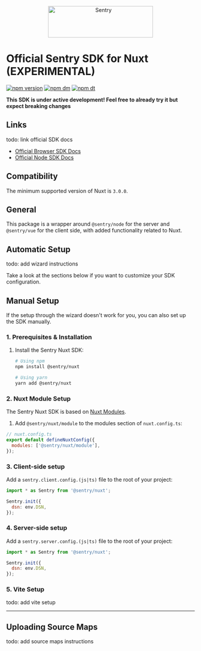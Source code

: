 <p align="center">
  <a href="https://sentry.io/?utm_source=github&utm_medium=logo" target="_blank">
    <img src="https://sentry-brand.storage.googleapis.com/sentry-wordmark-dark-280x84.png" alt="Sentry" width="280" height="84">
  </a>
</p>

# Official Sentry SDK for Nuxt (EXPERIMENTAL)

[![npm version](https://img.shields.io/npm/v/@sentry/nuxt.svg)](https://www.npmjs.com/package/@sentry/nuxt)
[![npm dm](https://img.shields.io/npm/dm/@sentry/nuxt.svg)](https://www.npmjs.com/package/@sentry/nuxt)
[![npm dt](https://img.shields.io/npm/dt/@sentry/nuxt.svg)](https://www.npmjs.com/package/@sentry/nuxt)

**This SDK is under active development! Feel free to already try it but expect breaking changes**

## Links

todo: link official SDK docs

- [Official Browser SDK Docs](https://docs.sentry.io/platforms/javascript/)
- [Official Node SDK Docs](https://docs.sentry.io/platforms/node/)

## Compatibility

The minimum supported version of Nuxt is `3.0.0`.

## General

This package is a wrapper around `@sentry/node` for the server and `@sentry/vue` for the client side, with added
functionality related to Nuxt.

## Automatic Setup

todo: add wizard instructions

Take a look at the sections below if you want to customize your SDK configuration.

## Manual Setup

If the setup through the wizard doesn't work for you, you can also set up the SDK manually.

### 1. Prerequisites & Installation

1. Install the Sentry Nuxt SDK:

   ```bash
   # Using npm
   npm install @sentry/nuxt

   # Using yarn
   yarn add @sentry/nuxt
   ```

### 2. Nuxt Module Setup

The Sentry Nuxt SDK is based on [Nuxt Modules](https://nuxt.com/docs/api/kit/modules).

1. Add `@sentry/nuxt/module` to the modules section of `nuxt.config.ts`:

```javascript
// nuxt.config.ts
export default defineNuxtConfig({
  modules: ['@sentry/nuxt/module'],
});
```

### 3. Client-side setup

Add a `sentry.client.config.(js|ts)` file to the root of your project:

```javascript
import * as Sentry from '@sentry/nuxt';

Sentry.init({
  dsn: env.DSN,
});
```

### 4. Server-side setup

Add a `sentry.server.config.(js|ts)` file to the root of your project:

```javascript
import * as Sentry from '@sentry/nuxt';

Sentry.init({
  dsn: env.DSN,
});
```

### 5. Vite Setup

todo: add vite setup

---

## Uploading Source Maps

todo: add source maps instructions
